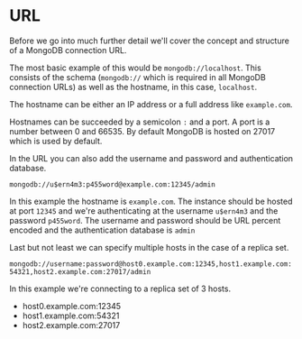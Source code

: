 # URL

Before we go into much further detail we'll cover the concept and structure of a MongoDB connection URL.

The most basic example of this would be `mongodb://localhost`. This consists of the schema (`mongodb://` which is required in all MongoDB connection URLs) as well as the hostname, in this case, `localhost`.

The hostname can be either an IP address or a full address like `example.com`.

Hostnames can be succeeded by a semicolon `:` and a port. A port is a number between 0 and 66535. By default MongoDB is hosted on 27017 which is used by default.

In the URL you can also add the username and password and authentication database.

`mongodb://u$ern4m3:p455word@example.com:12345/admin`

In this example the hostname is `example.com`. The instance should be hosted at port `12345` and we're authenticating at the username `u$ern4m3` and the password `p455word`. The username and password should be URL percent encoded and the authentication database is `admin`

Last but not least we can specify multiple hosts in the case of a replica set.

`mongodb://username:password@host0.example.com:12345,host1.example.com:54321,host2.example.com:27017/admin`

In this example we're connecting to a replica set of 3 hosts.

- host0.example.com:12345
- host1.example.com:54321
- host2.example.com:27017